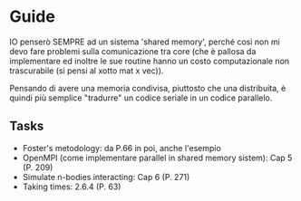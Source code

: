 # Guide
IO penserò SEMPRE ad un sistema 'shared memory', perché così non mi devo fare problemi sulla comunicazione tra core (che è pallosa da implementare ed inoltre le sue routine hanno un costo computazionale non trascurabile (si pensi al xotto mat x vec)).

Pensando di avere una memoria condivisa, piuttosto che una distribuita, è quindi più semplice "tradurre" un codice seriale in un codice parallelo.

## Tasks
- Foster's metodology: da P.66 in poi, anche l'esempio
- OpenMPI (come implementare parallel in shared memory sistem): Cap 5 (P. 209)
- Simulate n-bodies interacting: Cap 6 (P. 271)
- Taking times: 2.6.4 (P. 63)
